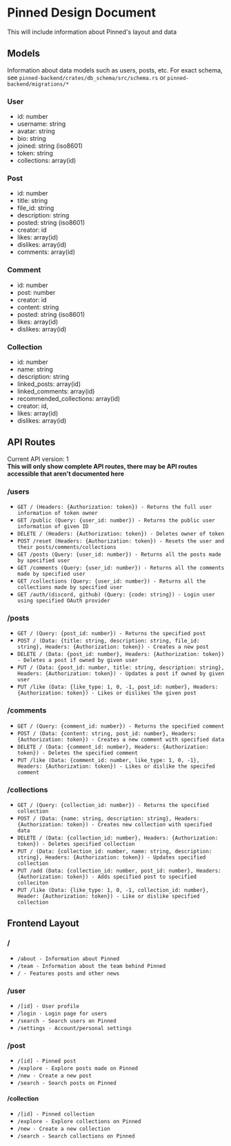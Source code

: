 # Pinned Design Document
This will include information about Pinned's layout and data

## Models
Information about data models such as users, posts, etc. For exact schema, see `pinned-backend/crates/db_schema/src/schema.rs` or `pinned-backend/migrations/*`

### User
- id: number
- username: string
- avatar: string
- bio: string
- joined: string (iso8601)
- token: string
- collections: array(id)

### Post
- id: number
- title: string
- file_id: string
- description: string
- posted: string (iso8601)
- creator: id 
- likes: array(id)
- dislikes: array(id)
- comments: array(id)

### Comment
- id: number
- post: number
- creator: id 
- content: string
- posted: string (iso8601)
- likes: array(id)
- dislikes: array(id)

### Collection
- id: number
- name: string
- description: string
- linked_posts: array(id)
- linked_comments: array(id)
- recommended_collections: array(id)
- creator: id,
- likes: array(id)
- dislikes: array(id)

## API Routes
Current API version: 1 <br/>
**This will only show complete API routes, there may be API routes accessible that aren't
documented here**

### /users

- `GET / (Headers: {Authorization: token}) - Returns the full user information of token owner`
- `GET /public (Query: {user_id: number}) - Returns the public user information of given ID`
- `DELETE / (Headers: {Authorization: token}) - Deletes owner of token`
- `POST /reset (Headers: {Authorization: token}) - Resets the user and their posts/comments/collections`
- `GET /posts (Query: {user_id: number}) - Returns all the posts made by specified user`
- `GET /comments (Query: {user_id: number}) - Returns all the comments made by specified user`
- `GET /collections (Query: {user_id: number}) - Returns all the collections made by specified user`
- `GET /auth/(discord, github) (Query: {code: string}) - Login user using specified OAuth provider`

### /posts

- `GET / (Query: {post_id: number}) - Returns the specified post`
- `POST / (Data: {title: string, description: string, file_id: string}, Headers: {Authorization: token}) - Creates a new post`
- `DELETE / (Data: {post_id: number}, Headers: {Authorization: token}) - Deletes a post if owned by given user`
- `PUT / (Data: {post_id: number, title: string, description: string}, Headers: {Authorization: token}) - Updates a post if owned by given user`
- `PUT /like (Data: {like_type: 1, 0, -1, post_id: number}, Headers: {Authorization: token}) - Likes or dislikes the given post`

### /comments

- `GET / (Query: {comment_id: number}) - Returns the specified comment`
- `POST / (Data: {content: string, post_id: number}, Headers: {Authorization: token}) - Creates a new comment with specified data`
- `DELETE / (Data: {comment_id: number}, Headers: {Authorization: token}) - Deletes the specified comment`
- `PUT /like (Data: {comment_id: number, like_type: 1, 0, -1}, Headers: {Authorization: token}) - Likes or dislike the specifed comment`

### /collections
- `GET / (Query: {collection_id: number}) - Returns the specified collection`
- `POST / (Data: {name: string, description: string}, Headers: {Authorization: token}) - Creates new collection with specified data`
- `DELETE / (Data: {collection_id: number}, Headers: {Authorization: token}) - Deletes specified collection`
- `PUT / (Data: {collection_id: number, name: string, description: string}, Headers: {Authorization: token}) - Updates specified collection`
- `PUT /add (Data: {collection_id: number, post_id: number}, Headers: {Authorization: token}) - Adds specified post to specified colleciton`
- `PUT /like (Data: {like_type: 1, 0, -1, collection_id: number}, Header: {Authorization: token}) - Like or dislike specified collection`

## Frontend Layout

### /

- `/about - Information about Pinned`
- `/team - Information about the team behind Pinned`
- `/ - Features posts and other news`

### /user
- `/[id] - User profile`
- `/login - Login page for users`
- `/search - Search users on Pinned`
- `/settings - Account/personal settings`

### /post

- `/[id] - Pinned post`
- `/explore - Explore posts made on Pinned`
- `/new - Create a new post`
- `/search - Search posts on Pinned`

#### /collection

- `/[id] - Pinned collection`
- `/explore - Explore collections on Pinned`
- `/new - Create a new collection`
- `/search - Search collections on Pinned`
